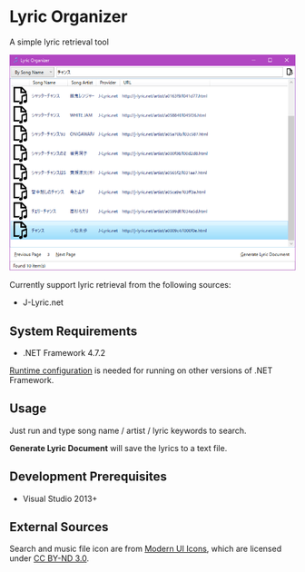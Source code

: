 # Lyric Organizer
A simple lyric retrieval tool

<p align="center">
  <img src="https://github.com/xlfdll/xlfdll.github.io/raw/master/images/projects/LyricOrganizer.png"
       alt="Lyric Organizer">
</p>

Currently support lyric retrieval from the following sources:

* J-Lyric.net

## System Requirements
* .NET Framework 4.7.2

[Runtime configuration](https://docs.microsoft.com/en-us/dotnet/framework/migration-guide/how-to-configure-an-app-to-support-net-framework-4-or-4-5) is needed for running on other versions of .NET Framework.

## Usage
Just run and type song name / artist / lyric keywords to search.

**Generate Lyric Document** will save the lyrics to a text file.

## Development Prerequisites
* Visual Studio 2013+

## External Sources
Search and music file icon are from [Modern UI Icons](http://modernuiicons.com/), which are licensed under [CC BY-ND 3.0](https://github.com/Templarian/WindowsIcons/blob/master/WindowsPhone/license.txt).
